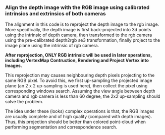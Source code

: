 ### Align the depth image with the RGB image using calibrated intrinsics and extrinsics of both cameras

The alignment in this code is to reproject the depth image to the rgb image. More specifically, the depth image is first back-projected into 3d points using the intrinsic of depth camera, then transformed to the rgb camera using the pre-calibrated depth2rgb se3 transformation, finally project to the image plane using the intrinsic of rgb camera.

**After reprojection, ONLY RGB intrinsic will be used in later operations, including VertexMap Contruction, Rendering and Project Vertex into Images.**

This reprojection may causes neighbouring depth pixels projecting to the same RGB pixel. To avoid this, we first up-sampling the projected image plane (an 2 x 2 up-sampling is used here), then collect the pixel using corresponding windows search. Assuming the view angle between depth camera and rgb camera is less than 60 degree, the 2x2 up-sampling should solve the problem.

The idea under these (looks) complex operations is that, the RGB images are usually complete and of high quality (compared with depth images). Thus, this projection should be better than colored point-cloud when performing segmentation and correspondence search.
